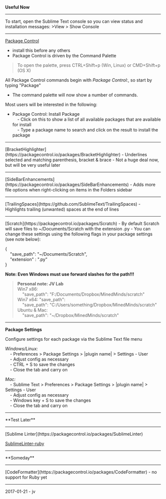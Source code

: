 **Useful Now**
<hr>
To start, open the Sublime Text console so you can view status and installation messages:
>View > Show Console  
<hr>
  
[Package Control](https://packagecontrol.io/packages/Package%20Control)  
- install this before any others  
- Package Control is driven by the Command Palette  
>To open the palette, press CTRL+Shift+p (Win, Linux) or CMD+Shift+p (OS X)  

All Package Control commands begin with *Package Control:*, so start by typing "Package"  
- The command palette will now show a number of commands.

Most users will be interested in the following:  
- Package Control: Install Package  
&nbsp;&nbsp;&nbsp;&nbsp;- Click on this to show a list of all available packages that are available for install  
&nbsp;&nbsp;&nbsp;&nbsp;- Type a package name to search and click on the result to install the package
<hr>
[BracketHighlighter](https://packagecontrol.io/packages/BracketHighlighter)  
- Underlines selected and matching parenthesis, bracket & brace  
- Not a huge deal now, but will be very useful later
<hr>
[SideBarEnhancements](https://packagecontrol.io/packages/SideBarEnhancements)  
- Adds more file options when right-clicking on items in the Folders sidebar  
<hr>
[TrailingSpaces](https://github.com/SublimeText/TrailingSpaces)  
- Highlights trailing (unwanted) spaces at the end of lines  
<hr>
[Scratch](https://packagecontrol.io/packages/Scratch)  
- By default Scratch will save files to ~/Documents/Scratch with the extension .py  
- You can change these settings using the following flags in your package settings (see note below):  

{  
&nbsp;&nbsp;&nbsp;&nbsp;"save_path": "~/Documents/Scratch",  
&nbsp;&nbsp;&nbsp;&nbsp;"extension" : ".py"  
}

**Note: Even Windows must use forward slashes for the path!!!**

>**Personal note: JV Lab**  
Win7 x86:  
&nbsp;&nbsp;&nbsp;&nbsp;"save_path": "F:/Documents/Dropbox/MinedMinds/scratch"  
Win7 x64: "save_path":  
&nbsp;&nbsp;&nbsp;&nbsp;"save_path": "C:/Users/something/Dropbox/MinedMinds/scratch"  
Ubuntu & Mac:  
&nbsp;&nbsp;&nbsp;&nbsp;"save_path": "~/Dropbox/MinedMinds/scratch"  
<hr>
  
**Package Settings**

Configure settings for each package via the Sublime Text file menu

*Windows/Linux:*  
&nbsp;&nbsp;&nbsp;&nbsp;- Preferences > Package Settings > |plugin name| > Settings - User  
&nbsp;&nbsp;&nbsp;&nbsp;- Adjust config as necessary  
&nbsp;&nbsp;&nbsp;&nbsp;- CTRL + S to save the changes  
&nbsp;&nbsp;&nbsp;&nbsp;- Close the tab and carry on  

*Mac:*  
&nbsp;&nbsp;&nbsp;&nbsp;- Sublime Text > Preferences > Package Settings > |plugin name| > Settings - User  
&nbsp;&nbsp;&nbsp;&nbsp;- Adjust config as necessary  
&nbsp;&nbsp;&nbsp;&nbsp;- Windows key + S to save the changes  
&nbsp;&nbsp;&nbsp;&nbsp;- Close the tab and carry on  
<hr>
**Test Later**
<hr>
[Sublime Linter](https://packagecontrol.io/packages/SublimeLinter)

[SublimeLinter-ruby](https://packagecontrol.io/packages/SublimeLinter-ruby)
<hr>
**Someday**
<hr>
[CodeFormatter](https://packagecontrol.io/packages/CodeFormatter)
- no support for Ruby yet
<hr>
2017-01-21 - jv